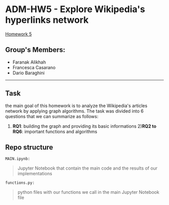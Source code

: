 # ADM-HW5 - Explore Wikipedia's hyperlinks network
[Homework 5](https://github.com/CriMenghini/ADM/tree/master/2020/Homework_5)

## Group's Members:
* Faranak Alikhah
* Francesca Casarano
* Dario Baraghini 
- - - - 
## Task
the main goal of this homework is to analyze the Wikipedia's articles network by applying graph algorithms.
The task was divided into 6 questions that we can summarize as follows:
1) __RQ1__: building the graph and providing its basic informations
2)__RQ2 to RQ6__: important functions and algorithms

## Repo structure
` MAIN.ipynb: `
> Jupyter Notebook that contain the main code and the results of our implementations

` functions.py: `
> python files with our functions we call in the main Jupyter Notebook file
